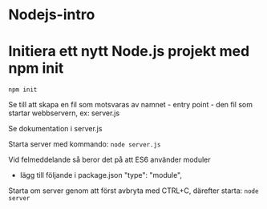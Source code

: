 # Nodejs-intro

# Initiera ett nytt Node.js projekt med npm init
`npm init`

Se till att skapa en fil som motsvaras av namnet - entry point - den fil som startar webbservern, ex:
server.js

Se dokumentation i server.js

Starta server med kommando:
`node server.js`

Vid felmeddelande så beror det på att ES6 använder moduler
- lägg till följande i package.json
"type": "module",

Starta om server genom att först avbryta med CTRL+C, därefter starta: 
`node server`